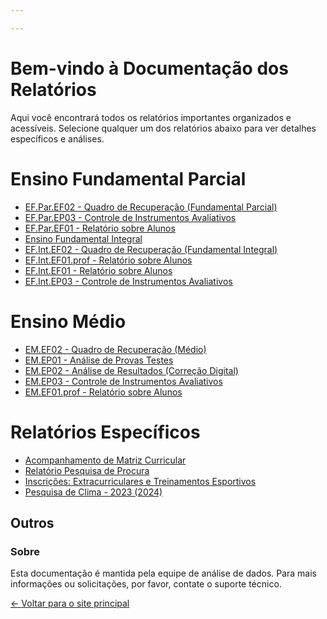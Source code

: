 ```yaml
---

---
```


# Bem-vindo à Documentação dos Relatórios

Aqui você encontrará todos os relatórios importantes organizados e acessíveis. Selecione qualquer um dos relatórios abaixo para ver detalhes específicos e análises.

# Ensino Fundamental Parcial
* [EF.Par.EF02 - Quadro de Recuperação (Fundamental Parcial)]()
* [EF.Par.EP03 - Controle de Instrumentos Avaliativos]()
* [EF.Par.EF01 - Relatório sobre Alunos]()
* [Ensino Fundamental Integral]()
* [EF.Int.EF02 - Quadro de Recuperação (Fundamental Integral)]()
* [EF.Int.EF01.prof - Relatório sobre Alunos]()
* [EF.Int.EF01 - Relatório sobre Alunos]()
* [EF.Int.EP03 - Controle de Instrumentos Avaliativos]()
# Ensino Médio
* [EM.EF02 - Quadro de Recuperação (Médio)]()
* [EM.EP01 - Análise de Provas Testes]()
* [EM.EP02 - Análise de Resultados (Correção Digital)]()
* [EM.EP03 - Controle de Instrumentos Avaliativos]()
* [EM.EF01.prof - Relatório sobre Alunos]()
# Relatórios Específicos
* [Acompanhamento de Matriz Curricular]()
* [Relatório Pesquisa de Procura]()
* [Inscrições: Extracurriculares e Treinamentos Esportivos]()
* [Pesquisa de Clima - 2023 (2024)]()


## Outros

### Sobre

Esta documentação é mantida pela equipe de análise de dados. Para mais informações ou solicitações, por favor, contate o suporte técnico.

[← Voltar para o site principal](https://www.seusite.com)

